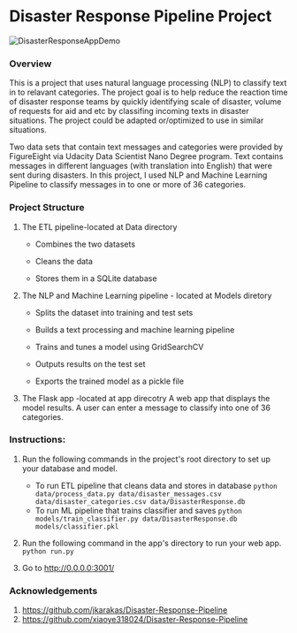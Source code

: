 # Disaster Response Pipeline Project
![DisasterResponseAppDemo](media/DisasterResponseAppDemo.gif)
### Overview
This is a project that uses natural language processing (NLP) to classify text in to relavant categories. The project goal is to help reduce the reaction time of disaster response teams by quickly identifying scale of disaster, volume of requests for aid and etc by classifing incoming texts in disaster situations. The project could be adapted or/optimized to use in similar situations. 

Two data sets that contain text messages and categories were provided by FigureEight via Udacity Data Scientist Nano Degree program. Text contains  messages in different languages (with translation into English) that were sent during disasters. In this project, I used NLP and Machine Learning Pipeline to classify messages in to one or more of 36 categories. 

### Project Structure
1. The ETL pipeline-located at Data directory

    * Combines the two datasets 

    * Cleans the data

    * Stores them in a SQLite database

2. The NLP and Machine Learning pipeline - located at Models diretory

    * Splits the dataset into training and test sets

    * Builds a text processing and machine learning pipeline

    * Trains and tunes a model using GridSearchCV

    * Outputs results on the test set

    * Exports the trained model as a pickle file

3. The Flask app -located at app direcotry
A web app that displays the model results. A user can enter a message to classify into one of 36 categories. 

### Instructions:
1. Run the following commands in the project's root directory to set up your database and model.

    - To run ETL pipeline that cleans data and stores in database
        `python data/process_data.py data/disaster_messages.csv data/disaster_categories.csv data/DisasterResponse.db`
    - To run ML pipeline that trains classifier and saves
        `python models/train_classifier.py data/DisasterResponse.db models/classifier.pkl`

2. Run the following command in the app's directory to run your web app.
    `python run.py`

3. Go to http://0.0.0.0:3001/

### Acknowledgements
1. https://github.com/jkarakas/Disaster-Response-Pipeline
2. https://github.com/xiaoye318024/Disaster-Response-Pipeline
